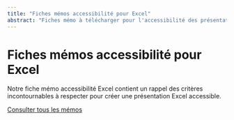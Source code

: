 ```yaml
---
title: "Fiches mémos accessibilité pour Excel"
abstract: "Fiches mémo à télécharger pour l'accessibilité des présentations Excel"
---
```


# Fiches mémos accessibilité pour Excel

Notre fiche mémo accessibilité Excel contient un rappel des critères incontournables à respecter pour créer une présentation Excel accessible.

[Consulter tous les mémos](../../../articles/memo-accessibilite/#rediger-un-document-excel-accessible)
